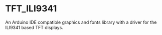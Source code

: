 # TFT_ILI9341
An Arduino IDE compatible graphics and fonts library with a driver for the ILI9341 based TFT displays.
